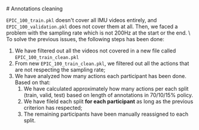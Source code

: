 # Annotations cleaning

`EPIC_100_train.pkl` doesn't cover all IMU videos entirely, and `EPIC_100_validation.pkl` does not cover them at all. Then, we faced a problem with the sampling rate which is not 200Hz at the start or the end. \ 
To solve the previous issues, the following steps has been done:
1. We have filtered out all the videos not covered in a new file called `EPIC_100_train_clean.pkl`
2. From new `EPIC_100_train_clean.pkl`, we filtered out all the actions that are not respecting the sampling rate;
3. We have analyzed how many actions each participant has been done. Based on that:
    1. We have calculated approximately how many actions per each split (train, valid, test) based on length of annotations in 70/10/15% policy.
    2. We have fileld each split **for each participant** as long as the previous criterion has respected;
    3. The remaining participants have been manually reassigned to each split.
 
